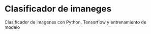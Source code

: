 # Clasificador de imaneges
Clasificador de imagenes con Python, Tensorflow y entrenamiento de modelo
